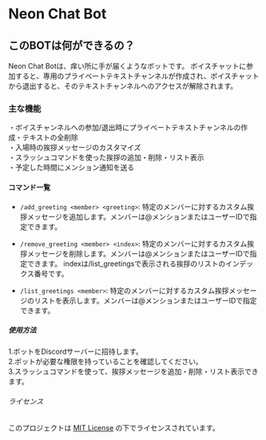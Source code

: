 # Neon Chat Bot

## このBOTは何ができるの？
Neon Chat Botは、痒い所に手が届くようなボットです。
ボイスチャットに参加すると、専用のプライベートテキストチャンネルが作成され、ボイスチャットから退出すると、そのテキストチャンネルへのアクセスが解除されます。

### 主な機能
・ボイスチャンネルへの参加/退出時にプライベートテキストチャンネルの作成・テキストの全削除  
・入場時の挨拶メッセージのカスタマイズ  
・スラッシュコマンドを使った挨拶の追加・削除・リスト表示  
・予定した時間にメンション通知を送る

#### コマンド一覧

- `/add_greeting <member> <greeting>`: 特定のメンバーに対するカスタム挨拶メッセージを追加します。メンバーは@メンションまたはユーザーIDで指定できます。

- `/remove_greeting <member> <index>`: 特定のメンバーに対するカスタム挨拶メッセージを削除します。メンバーは@メンションまたはユーザーIDで指定できます。
                                       indexは/list_greetingsで表示される挨拶のリストのインデックス番号です。

- `/list_greetings <member>`: 特定のメンバーに対するカスタム挨拶メッセージのリストを表示します。メンバーは@メンションまたはユーザーIDで指定できます。

##### 使用方法
1.ボットをDiscordサーバーに招待します。  
2.ボットが必要な権限を持っていることを確認してください。  
3.スラッシュコマンドを使って、挨拶メッセージを追加・削除・リスト表示できます。  

###### ライセンス
このプロジェクトは [MIT License](https://github.com/me846/neon-chat/blob/master/LICENSE) の下でライセンスされています。

